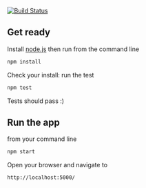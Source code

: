 [![Build Status](https://travis-ci.org/ericminio/game-of-life-javascript.svg?branch=master)](https://travis-ci.org/ericminio/game-of-life-javascript)

## Get ready

Install [node.js](http://nodejs.org/) then run from the command line

```sh
npm install
```

Check your install: run the test

```sh
npm test
```

Tests should pass :)


## Run the app

from your command line

```sh
npm start
```

Open your browser and navigate to

```sh
http://localhost:5000/
```


